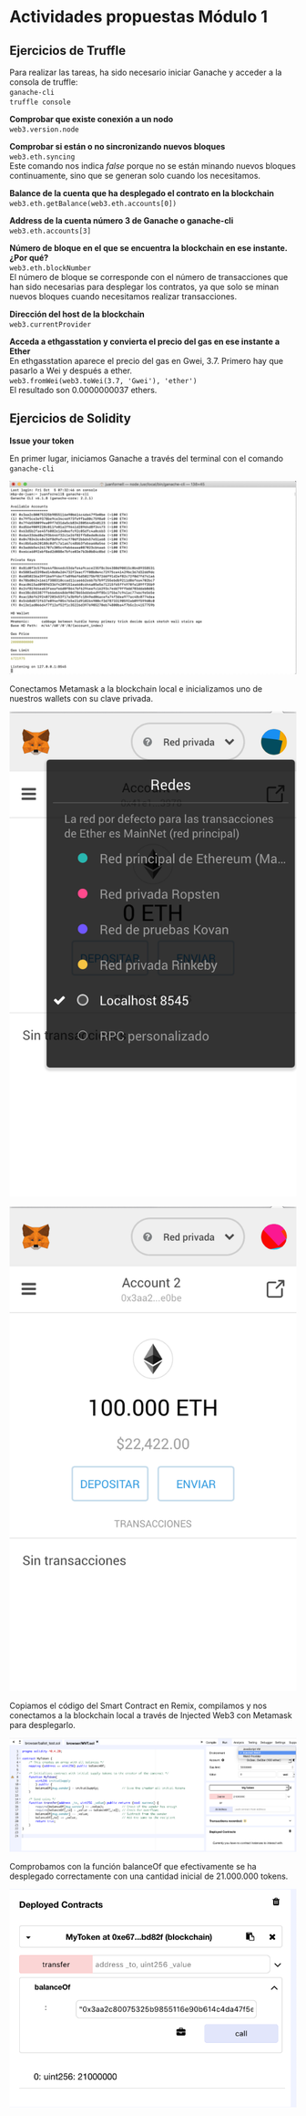 # Actividades propuestas Módulo 1  

## Ejercicios de Truffle  

Para realizar las tareas, ha sido necesario iniciar Ganache y acceder a la consola de truffle:  
`ganache-cli`  
`truffle console`  

**Comprobar que existe conexión a un nodo**  
`web3.version.node`  

**Comprobar si están o no sincronizando nuevos bloques**  
`web3.eth.syncing`  
Este comando nos indica _false_ porque no se están minando nuevos bloques continuamente, sino que se generan solo cuando los necesitamos.  

**Balance de la cuenta que ha desplegado el contrato en la blockchain**  
`web3.eth.getBalance(web3.eth.accounts[0])`  

**Address de la cuenta número 3 de Ganache o ganache-cli**  
`web3.eth.accounts[3]`  

**Número de bloque en el que se encuentra la blockchain en ese instante. ¿Por qué?**  
`web3.eth.blockNumber`  
El número de bloque se corresponde con el número de transacciones que han sido necesarias para desplegar los contratos, ya que solo se minan nuevos bloques cuando necesitamos realizar transacciones.  

**Dirección del host de la blockchain**  
`web3.currentProvider`  

**Acceda a ethgasstation y convierta el precio del gas en ese instante a Ether**  
En ethgasstation aparece el precio del gas en Gwei, 3.7. Primero hay que pasarlo a Wei y después a ether.  
`web3.fromWei(web3.toWei(3.7, 'Gwei'), 'ether')`  
El resultado son 0.0000000037 ethers.  

## Ejercicios de Solidity  

**Issue your token**  

En primer lugar, iniciamos Ganache a través del terminal con el comando `ganache-cli`  

![Captura Ganache](images/captura-ganache.jpg?raw=true)  

Conectamos Metamask a la blockchain local e inicializamos uno de nuestros wallets con su clave privada.  

![Captura Metamask Red Privada](images/captura-metamask1.png?raw=true)  

![Captura Metamask Cuenta](images/captura-metamask2.png?raw=true)  

Copiamos el código del Smart Contract en Remix, compilamos y nos conectamos a la blockchain local a través de Injected Web3 con Metamask para desplegarlo.

![Captura Metamask Cuenta](images/captura-remix1.png?raw=true)  

Comprobamos con la función balanceOf que efectivamente se ha desplegado correctamente con una cantidad inicial de 21.000.000 tokens.

![Captura Metamask Cuenta](images/captura-remix2.png?raw=true)  
